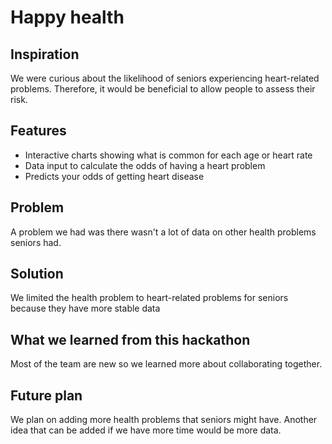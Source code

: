 # Happy health

## Inspiration 
We were curious about the likelihood of seniors experiencing heart-related problems. Therefore, it would be beneficial to allow people to assess their risk.

## Features
* Interactive charts showing what is common for each age or heart rate
* Data input to calculate the odds of having a heart problem 
* Predicts your odds of getting heart disease

## Problem
A problem we had was there wasn't a lot of data on other health problems seniors had.

## Solution
We limited the health problem to heart-related problems for seniors because they have more stable data

## What we learned from this hackathon
Most of the team are new so we learned more about collaborating together.

## Future plan
We plan on adding more health problems that seniors might have. Another idea that can be added if we have more time would be more data.
